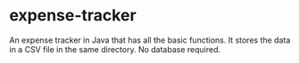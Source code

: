 # expense-tracker
An expense tracker in Java that has all the basic functions. It stores the data in a CSV file in the same directory. No database required. 
